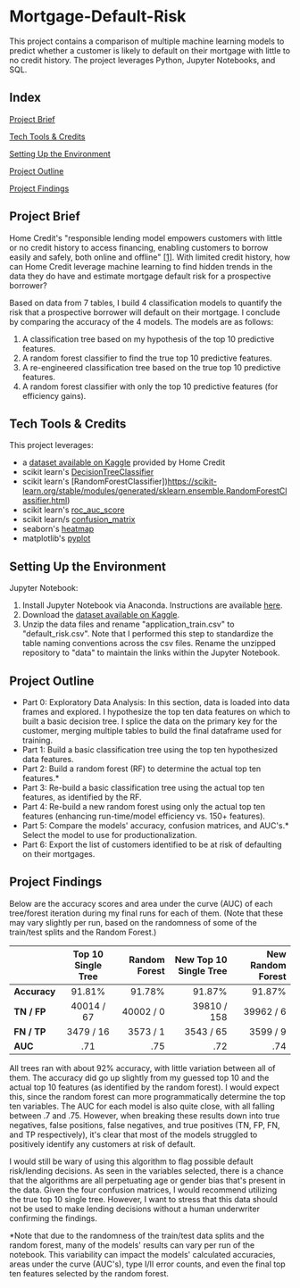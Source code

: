# Mortgage-Default-Risk
This project contains a comparison of multiple machine learning models to predict whether a customer is likely to default on their mortgage with little to no credit history. The project leverages Python, Jupyter Notebooks, and SQL.

## Index
[Project Brief](#Project-Brief)

[Tech Tools & Credits](#Tech-Tools--Credits)

[Setting Up the Environment](#Setting-Up-the-Environment)

[Project Outline](#Project-Outline)

[Project Findings](#Project-Findings)

## Project Brief
Home Credit's "responsible lending model empowers customers with little or no credit history to access financing, enabling customers to borrow easily and safely, both online and offline" [[1]](https://www.homecredit.net/about-us.aspx/#who-we-are). With limited credit history, how can Home Credit leverage machine learning to find hidden trends in the data they do have and estimate mortgage default risk for a prospective borrower?

Based on data from 7 tables, I build 4 classification models to quantify the risk that a prospective borrower will default on their mortgage. I conclude by comparing the accuracy of the 4 models. The models are as follows:
1. A classification tree based on my hypothesis of the top 10 predictive features.
2. A random forest classifier to find the true top 10 predictive features.
3. A re-engineered classification tree based on the true top 10 predictive features.
4. A random forest classifier with only the top 10 predictive features (for efficiency gains).

## Tech Tools & Credits
This project leverages:
- a [dataset available on Kaggle](https://www.kaggle.com/competitions/home-credit-default-risk) provided by Home Credit
- scikit learn's [DecisionTreeClassifier](https://scikit-learn.org/stable/modules/generated/sklearn.tree.DecisionTreeClassifier.html)
- scikit learn's [RandomForestClassifier])https://scikit-learn.org/stable/modules/generated/sklearn.ensemble.RandomForestClassifier.html)
- scikit learn's [roc_auc_score](https://scikit-learn.org/stable/modules/generated/sklearn.metrics.roc_auc_score.html)
- scikit learn/s [confusion_matrix](https://scikit-learn.org/stable/modules/generated/sklearn.metrics.confusion_matrix.html)
- seaborn's [heatmap](https://seaborn.pydata.org/generated/seaborn.heatmap.html)
- matplotlib's [pyplot](https://matplotlib.org/3.5.3/api/_as_gen/matplotlib.pyplot.html)

## Setting Up the Environment
Jupyter Notebook:
1. Install Jupyter Notebook via Anaconda. Instructions are available [here](https://docs.jupyter.org/en/latest/install/notebook-classic.html).
2. Download the [dataset available on Kaggle](https://www.kaggle.com/competitions/home-credit-default-risk).
3. Unzip the data files and rename "application_train.csv" to "default_risk.csv". Note that I performed this step to standardize the table naming conventions across the csv files. Rename the unzipped repository to "data" to maintain the links within the Jupyter Notebook.

## Project Outline
- Part 0: Exploratory Data Analysis: In this section, data is loaded into data frames and explored. I hypothesize the top ten data features on which to built a basic decision tree. I splice the data on the primary key for the customer, merging multiple tables to build the final dataframe used for training.
- Part 1: Build a basic classification tree using the top ten hypothesized data features.
- Part 2: Build a random forest (RF) to determine the actual top ten features.*
- Part 3: Re-build a basic classification tree using the actual top ten features, as identified by the RF.
- Part 4: Re-build a new random forest using only the actual top ten features (enhancing run-time/model efficiency vs. 150+ features).
- Part 5: Compare the models' accuracy, confusion matrices, and AUC's.* Select the model to use for productionalization.
- Part 6: Export the list of customers identified to be at risk of defaulting on their mortgages.

## Project Findings
Below are the accuracy scores and area under the curve (AUC) of each tree/forest iteration during my final runs for each of them. (Note that these may vary slightly per run, based on the randomness of some of the train/test splits and the Random Forest.)

| | **Top 10 Single Tree** | **Random Forest** | **New Top 10 Single Tree** | **New Random Forest** 
:-|:-:|-:|-:|-:
**Accuracy**|91.81%|91.78%|91.87%|91.87%
**TN / FP**|40014 / 67|40002 / 0|39810 / 158|39962 / 6
**FN / TP**|3479 / 16|3573 / 1|3543 / 65|3599 / 9
**AUC**|.71|.75|.72|.74

All trees ran with about 92% accuracy, with little variation between all of them. The accuracy did go up slightly from my guessed top 10 and the actual top 10 features (as identified by the random forest). I would expect this, since the random forest can more programmatically determine the top ten variables. The AUC for each model is also quite close, with all falling between .7 and .75. However, when breaking these results down into true negatives, false positions, false negatives, and true positives (TN, FP, FN, and TP respectively), it's clear that most of the models struggled to positively identify any customers at risk of default.

I would still be wary of using this algorithm to flag possible default risk/lending decisions. As seen in the variables selected, there is a chance that the algorithms are all perpetuating age or gender bias that's present in the data. Given the four confusion matrices, I would recommend utilizing the true top 10 single tree. However, I want to stress that this data should not be used to make lending decisions without a human underwriter confirming the findings. 


*Note that due to the randomness of the train/test data splits and the random forest, many of the models' results can vary per run of the notebook. This variability can impact the models' calculated accuracies, areas under the curve (AUC's), type I/II error counts, and even the final top ten features selected by the random forest.

